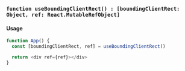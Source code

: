 ### `function useBoundingClientRect() : [boundingClientRect: Object, ref: React.MutableRefObject]`

#### Usage

```js
function App() {
  const [boundingClientRect, ref] = useBoundingClientRect()

  return <div ref={ref}></div>
}
```
